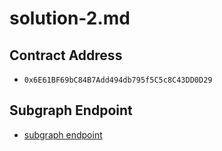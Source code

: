 # solution-2.md

## Contract Address

- `0x6E61BF69bC84B7Add494db795f5C5c8C43DD0D29`

## Subgraph Endpoint

- [subgraph endpoint](https://api.studio.thegraph.com/query/49766/graphathon/version/latest)
